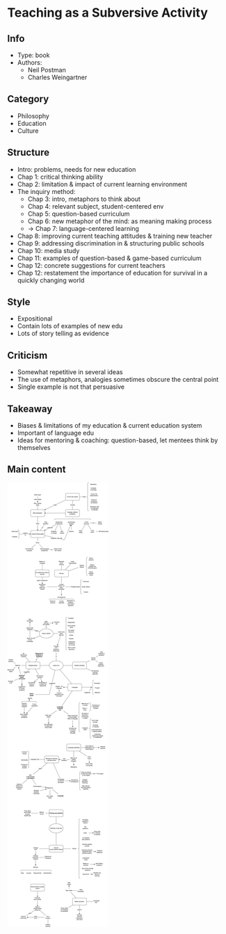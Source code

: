 # Teaching as a Subversive Activity

## Info
- Type: book
- Authors:
  - Neil Postman
  - Charles Weingartner

## Category
- Philosophy
- Education
- Culture

## Structure
- Intro: problems, needs for new education
- Chap 1: critical thinking ability
- Chap 2: limitation & impact of current learning environment
- The inquiry method:
  - Chap 3: intro, metaphors to think about
  - Chap 4: relevant subject, student-centered env
  - Chap 5: question-based curriculum
  - Chap 6: new metaphor of the mind: as meaning making process
  - -> Chap 7: language-centered learning
- Chap 8: improving current teaching attitudes & training new teacher
- Chap 9: addressing discrimination in & structuring public schools
- Chap 10: media study
- Chap 11: examples of question-based & game-based curriculum
- Chap 12: concrete suggestions for current teachers
- Chap 12: restatement the importance of education for survival in a quickly changing world

## Style
- Expositional
- Contain lots of examples of new edu
- Lots of story telling as evidence

## Criticism
- Somewhat repetitive in several ideas
- The use of metaphors, analogies sometimes obscure the central point
- Single example is not that persuasive

## Takeaway
- Biases & limitations of my education & current education system
- Important of language edu
- Ideas for mentoring & coaching: question-based, let mentees think by themselves

## Main content
<img src="./resources/teaching-as-a-subversive-activity.drawio.png">